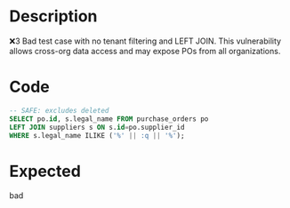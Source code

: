 # Description
❌3 Bad test case with no tenant filtering and LEFT JOIN. This vulnerability allows cross-org data access and may expose POs from all organizations.

# Code
```sql
-- SAFE: excludes deleted
SELECT po.id, s.legal_name FROM purchase_orders po
LEFT JOIN suppliers s ON s.id=po.supplier_id
WHERE s.legal_name ILIKE ('%' || :q || '%');
```

# Expected
bad